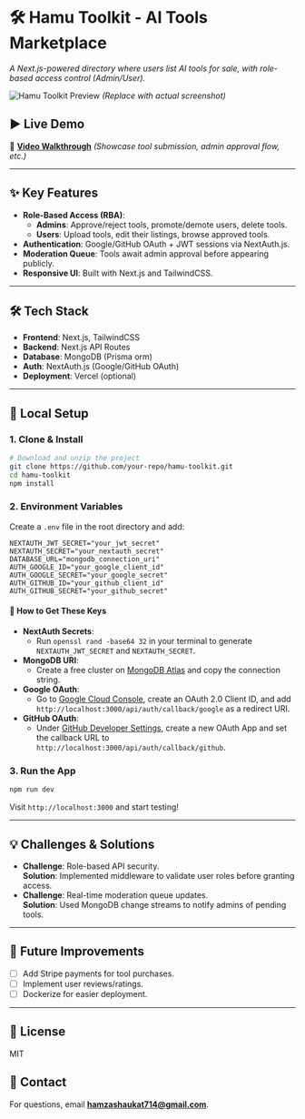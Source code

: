 # 🛠️ Hamu Toolkit - AI Tools Marketplace  

*A Next.js-powered directory where users list AI tools for sale, with role-based access control (Admin/User).*  

![Hamu Toolkit Preview](screenshots/preview.png) *(Replace with actual screenshot)*  

## ▶ **Live Demo**  
🎥 **[Video Walkthrough](https://youtube.com/your-link)** *(Showcase tool submission, admin approval flow, etc.)*  

---

## ✨ **Key Features**  
- **Role-Based Access (RBA)**:  
  - **Admins**: Approve/reject tools, promote/demote users, delete tools.  
  - **Users**: Upload tools, edit their listings, browse approved tools.  
- **Authentication**: Google/GitHub OAuth + JWT sessions via NextAuth.js.  
- **Moderation Queue**: Tools await admin approval before appearing publicly.  
- **Responsive UI**: Built with Next.js and TailwindCSS.  

---

## 🛠️ **Tech Stack**  
- **Frontend**: Next.js, TailwindCSS  
- **Backend**: Next.js API Routes  
- **Database**: MongoDB (Prisma orm)  
- **Auth**: NextAuth.js (Google/GitHub OAuth)  
- **Deployment**: Vercel (optional)  

---

## 🚀 **Local Setup**  

### **1. Clone & Install**  
```bash
# Download and unzip the project
git clone https://github.com/your-repo/hamu-toolkit.git
cd hamu-toolkit
npm install
```

### **2. Environment Variables**  
Create a `.env` file in the root directory and add:  

```env
NEXTAUTH_JWT_SECRET="your_jwt_secret"
NEXTAUTH_SECRET="your_nextauth_secret"
DATABASE_URL="mongodb_connection_uri"
AUTH_GOOGLE_ID="your_google_client_id"
AUTH_GOOGLE_SECRET="your_google_secret"
AUTH_GITHUB_ID="your_github_client_id"
AUTH_GITHUB_SECRET="your_github_secret"
```

#### 🔑 **How to Get These Keys**  
- **NextAuth Secrets**:  
  - Run `openssl rand -base64 32` in your terminal to generate `NEXTAUTH_JWT_SECRET` and `NEXTAUTH_SECRET`.  
- **MongoDB URI**:  
  - Create a free cluster on [MongoDB Atlas](https://www.mongodb.com/atlas/database) and copy the connection string.  
- **Google OAuth**:  
  - Go to [Google Cloud Console](https://console.cloud.google.com/apis/credentials), create an OAuth 2.0 Client ID, and add `http://localhost:3000/api/auth/callback/google` as a redirect URI.  
- **GitHub OAuth**:  
  - Under [GitHub Developer Settings](https://github.com/settings/developers), create a new OAuth App and set the callback URL to `http://localhost:3000/api/auth/callback/github`.  

### **3. Run the App**  
```bash
npm run dev
```
Visit `http://localhost:3000` and start testing!  


---

## 💡 **Challenges & Solutions**  
- **Challenge**: Role-based API security.  
  **Solution**: Implemented middleware to validate user roles before granting access.  
- **Challenge**: Real-time moderation queue updates.  
  **Solution**: Used MongoDB change streams to notify admins of pending tools.  

---

## 🔮 **Future Improvements**  
- [ ] Add Stripe payments for tool purchases.  
- [ ] Implement user reviews/ratings.  
- [ ] Dockerize for easier deployment.  

---

## 📜 **License**  
MIT  

## 📩 **Contact**  
For questions, email **hamzashaukat714@gmail.com**.
